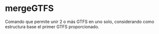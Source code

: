 # mergeGTFS
Comando que permite unir 2 o más GTFS en uno solo, considerando como estructura base el primer GTFS proporcionado.
